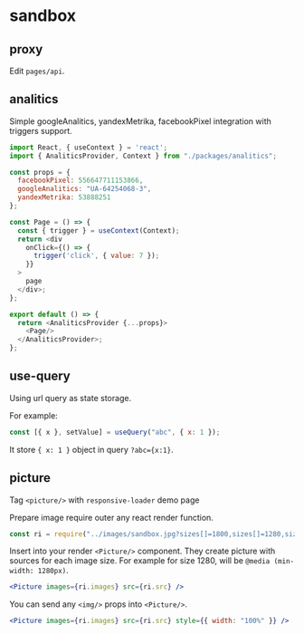 # sandbox

## proxy

Edit `pages/api`.

## analitics

Simple googleAnalitics, yandexMetrika, facebookPixel integration with triggers support.

```js
import React, { useContext } = 'react';
import { AnaliticsProvider, Context } from "./packages/analitics";

const props = {
  facebookPixel: 556647711153866,
  googleAnalitics: "UA-64254068-3",
  yandexMetrika: 53888251
};

const Page = () => {
  const { trigger } = useContext(Context);
  return <div
    onClick={() => {
      trigger('click', { value: 7 });
    }}
  >
    page
  </div>;
};

export default () => {
  return <AnaliticsProvider {...props}>
    <Page/>
  </AnaliticsProvider>;
};
```

## use-query

Using url query as state storage.

For example:

```jsx
const [{ x }, setValue] = useQuery("abc", { x: 1 });
```

It store `{ x: 1 }` object in query `?abc={x:1}`.

## picture

Tag `<picture/>` with `responsive-loader` demo page

Prepare image require outer any react render function.

```jsx
const ri = require("../images/sandbox.jpg?sizes[]=1800,sizes[]=1280,sizes[]=960,sizes[]=600,sizes[]=300,sizes[]=100");
```

Insert into your render `<Picture/>` component. They create picture with sources for each image size. For example for size 1280, will be `@media (min-width: 1280px)`.

```jsx
<Picture images={ri.images} src={ri.src} />
```

You can send any `<img/>` props into `<Picture/>`.

```jsx
<Picture images={ri.images} src={ri.src} style={{ width: "100%" }} />
```
